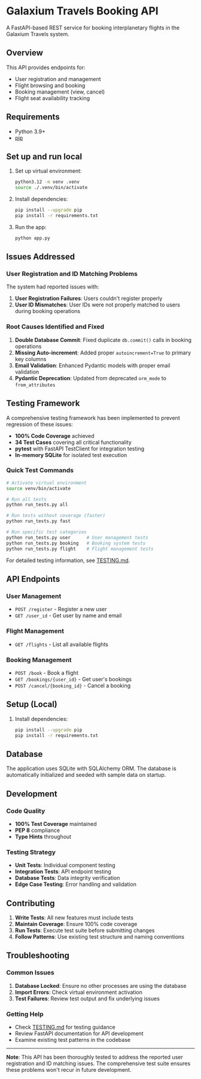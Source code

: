 # Galaxium Travels Booking API

A FastAPI-based REST service for booking interplanetary flights in the Galaxium Travels system.

## Overview

This API provides endpoints for:
- User registration and management
- Flight browsing and booking
- Booking management (view, cancel)
- Flight seat availability tracking

## Requirements
- Python 3.9+
- [pip](https://pip.pypa.io/en/stable/)

## Set up and run local

1. Set up virtual environment:
   ```sh
   python3.12 -m venv .venv
   source ./.venv/bin/activate
   ```

2. Install dependencies:
     ```bash
   pip install --upgrade pip
   pip install -r requirements.txt
   ```

3. Run the app:
   ```bash
   python app.py
   ```

## Issues Addressed

### User Registration and ID Matching Problems
The system had reported issues with:
1. **User Registration Failures**: Users couldn't register properly
2. **User ID Mismatches**: User IDs were not properly matched to users during booking operations

### Root Causes Identified and Fixed
1. **Double Database Commit**: Fixed duplicate `db.commit()` calls in booking operations
2. **Missing Auto-increment**: Added proper `autoincrement=True` to primary key columns
3. **Email Validation**: Enhanced Pydantic models with proper email validation
4. **Pydantic Deprecation**: Updated from deprecated `orm_mode` to `from_attributes`

## Testing Framework

A comprehensive testing framework has been implemented to prevent regression of these issues:

- **100% Code Coverage** achieved
- **34 Test Cases** covering all critical functionality
- **pytest** with FastAPI TestClient for integration testing
- **In-memory SQLite** for isolated test execution

### Quick Test Commands
```bash
# Activate virtual environment
source venv/bin/activate

# Run all tests
python run_tests.py all

# Run tests without coverage (faster)
python run_tests.py fast

# Run specific test categories
python run_tests.py user      # User management tests
python run_tests.py booking   # Booking system tests
python run_tests.py flight    # Flight management tests
```

For detailed testing information, see [TESTING.md](TESTING.md).

## API Endpoints

### User Management
- `POST /register` - Register a new user
- `GET /user_id` - Get user by name and email

### Flight Management
- `GET /flights` - List all available flights

### Booking Management
- `POST /book` - Book a flight
- `GET /bookings/{user_id}` - Get user's bookings
- `POST /cancel/{booking_id}` - Cancel a booking


## Setup (Local)

1. Install dependencies:
   ```bash
   pip install --upgrade pip
   pip install -r requirements.txt
   ```
## Database

The application uses SQLite with SQLAlchemy ORM. The database is automatically initialized and seeded with sample data on startup.

## Development

### Code Quality
- **100% Test Coverage** maintained
- **PEP 8** compliance
- **Type Hints** throughout

### Testing Strategy
- **Unit Tests**: Individual component testing
- **Integration Tests**: API endpoint testing
- **Database Tests**: Data integrity verification
- **Edge Case Testing**: Error handling and validation

## Contributing

1. **Write Tests**: All new features must include tests
2. **Maintain Coverage**: Ensure 100% code coverage
3. **Run Tests**: Execute test suite before submitting changes
4. **Follow Patterns**: Use existing test structure and naming conventions

## Troubleshooting

### Common Issues
1. **Database Locked**: Ensure no other processes are using the database
2. **Import Errors**: Check virtual environment activation
3. **Test Failures**: Review test output and fix underlying issues

### Getting Help
- Check [TESTING.md](TESTING.md) for testing guidance
- Review FastAPI documentation for API development
- Examine existing test patterns in the codebase

---

**Note**: This API has been thoroughly tested to address the reported user registration and ID matching issues. The comprehensive test suite ensures these problems won't recur in future development. 